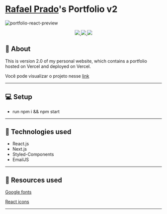 # [Rafael Prado](https://rafapradoportfolio.vercel.app)'s Portfolio v2
![portfolio-react-preview](https://user-images.githubusercontent.com/29392805/178162119-c6f497e4-9533-47ef-b6ba-42f117f05ce3.gif)

<p align="center">
  <a href="https://forthebadge.com"> <img src="https://user-images.githubusercontent.com/29392805/178163778-48b3d9c9-f828-4f0b-9e6f-ddbdee2bf872.svg" /> </a>  
  <a href="https://forthebadge.com"> <img src="https://forthebadge.com/images/badges/uses-css.svg" /> </a>
  <a href="https://forthebadge.com"> <img src="https://forthebadge.com/images/badges/uses-js.svg" /> </a>
</p>

## :scroll: About
   
   This is version 2.0 of my personal website, which contains a portfolio hosted on Vercel and deployed on Vercel.<br>
   
   Você pode visualizar o projeto nesse <a href="https://rafapradoportfolio.vercel.app/">link<a/>

---

## :computer: Setup

- run npm i && npm start
   
---
   
## :rocket: Technologies used

- React.js
- Next.js
- Styled-Components 
- EmailJS

---

## 🔖 Resources used

  <a href="https://fonts.google.com/">Google fonts<a/>

  <a href="https://react-icons.github.io/react-icons/">React icons<a/>

---
